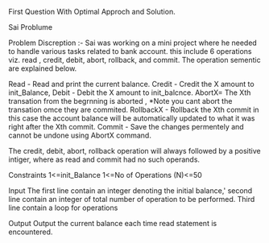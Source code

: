 First Question With Optimal Approch and Solution.

Sai Problume

Problem Discreption :- Sai was working on a mini project where he needed to handle various tasks related to bank account. this include 6 operations viz. read , credit, debit, abort, rollback, and commit. The operation sementic are explained below.

Read - Read and print the current balance.
Credit - Credit the X amount to init_Balance,
Debit - Debit the X amount to init_balcnce.
AbortX= The Xth transation from the begrnning is aborted , *Note you cant abort the transation omce they are commited.
RollbackX - Rollback the Xth commit in this case the account balance will be automatically updated to what it was right after the Xth commit.
Commit - Save the changes permentely and cannot be undone using AbortX command.


The credit, debit, abort, rollback operation will always followed by a positive intiger, where as read and commit had no such operands.


Constraints
1<=init_Balance
1<=No of Operations (N)<=50


Input
The first line contain an integer denoting the initial balance,'
second line contain an integer of total number of operation to be performed.
Third line contain a loop for operations 

Output
Output the current balance each time read statement is encountered.

